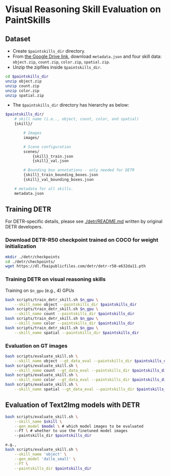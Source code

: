 # Visual Reasoning Skill Evaluation on PaintSkills

## Dataset

* Create `$paintskills_dir` directory.
* From [the Google Drive link](https://drive.google.com/drive/folders/1Bza2zyvHLvComohZ9PAGyykY7sm7JoIH), download `metadata.json` and four skill data: `object.zip`, `count.zip`, `color.zip`, `spatial.zip`.
* Unzip the zipfiles inside `$paintskills_dir`.
```bash
cd $paintskills_dir
unzip object.zip
unzip count.zip
unzip color.zip
unzip spatial.zip
```


* The `$paintskills_dir` directory has hierarchy as below:
```bash
$paintskills_dir/
    # skill name (i.e.., object, count, color, and spatial)
    {skill}/

        # Images
        images/

        # Scene configuration
        scenes/
            {skill}_train.json
            {skill}_val.json

        # Bounding box annotations - only needed for DETR
        {skill}_train_bounding_boxes.json
        {skill}_val_bounding_boxes.json

    # metadata for all skills.
    metadata.json
```

## Training DETR

For DETR-specific details, please see [./detr/README.md](./detr/README.md) written by original DETR developers.

### Download DETR-R50 checkpoint trained on COCO for weight initialization

```bash
mkdir ./detr/checkpoints
cd ./detr/checkpoints/
wget https://dl.fbaipublicfiles.com/detr/detr-r50-e632da11.pth
```

### Training DETR on visual reasoning skills

Training on `$n_gpu` (e.g., 4) GPUs

```bash
bash scripts/train_detr_skill.sh $n_gpu \
    --skill_name object --paintskills_dir $paintskills_dir
bash scripts/train_detr_skill.sh $n_gpu \
    --skill_name count --paintskills_dir $paintskills_dir
bash scripts/train_detr_skill.sh $n_gpu \
    --skill_name color --paintskills_dir $paintskills_dir
bash scripts/train_detr_skill.sh $n_gpu \
    --skill_name spatial --paintskills_dir $paintskills_dir
```

### Evaluation on GT images

```bash
bash scripts/evaluate_skill.sh \
    --skill_name object --gt_data_eval --paintskills_dir $paintskills_dir
bash scripts/evaluate_skill.sh \
    --skill_name count --gt_data_eval --paintskills_dir $paintskills_dir
bash scripts/evaluate_skill.sh \
    --skill_name color --gt_data_eval --paintskills_dir $paintskills_dir
bash scripts/evaluate_skill.sh \
    --skill_name spatial --gt_data_eval --paintskills_dir $paintskills_dir
```

## Evaluation of Text2Img models with DETR

```bash
bash scripts/evaluate_skill.sh \
    --skill_name $skill \
    --gen_model $model \ # which model images to be evaluated
    --FT \ # whether to use the finetuned model images
    --paintskills_dir $paintskills_dir

e.g.,
bash scripts/evaluate_skill.sh \
    --skill_name 'object' \
    --gen_model 'dalle_small' \
    --FT \
    --paintskills_dir $paintskills_dir
```